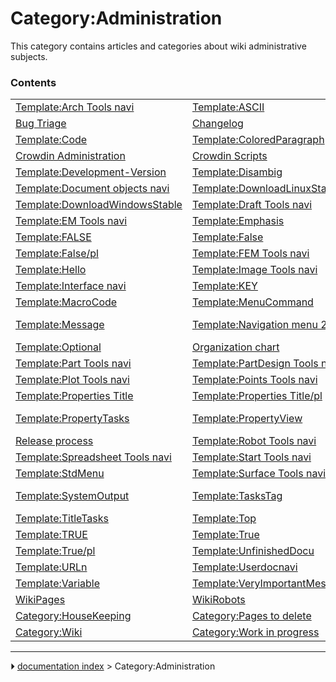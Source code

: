 # Category:Administration
This category contains articles and categories about wiki administrative subjects.

### Contents

|     |     |     |
| --- | --- | --- |
| [Template:Arch Tools navi](Template_Arch_Tools_navi.md) | [Template:ASCII](Template_ASCII.md) | [Backend Adminstration](Backend_Adminstration.md) |
| [Bug Triage](Bug_Triage.md) | [Changelog](Changelog.md) | [Template:Choice](Template_Choice.md) |
| [Template:Code](Template_Code.md) | [Template:ColoredParagraph](Template_ColoredParagraph.md) | [Template:ColoredText](Template_ColoredText.md) |
| [Crowdin Administration](Crowdin_Administration.md) | [Crowdin Scripts](Crowdin_Scripts.md) | [Template:Delete](Template_Delete.md) |
| [Template:Development-Version](Template_Development-Version.md) | [Template:Disambig](Template_Disambig.md) | [Template:Docnav](Template_Docnav.md) |
| [Template:Document objects navi](Template_Document_objects_navi.md) | [Template:DownloadLinuxStable](Template_DownloadLinuxStable.md) | [Template:DownloadMacStable](Template_DownloadMacStable.md) |
| [Template:DownloadWindowsStable](Template_DownloadWindowsStable.md) | [Template:Draft Tools navi](Template_Draft_Tools_navi.md) | [Template:Drawing Tools navi](Template_Drawing_Tools_navi.md) |
| [Template:EM Tools navi](Template_EM_Tools_navi.md) | [Template:Emphasis](Template_Emphasis.md) | [Template:ExampleCode](Template_ExampleCode.md) |
| [Template:FALSE](Template_FALSE.md) | [Template:False](Template_False.md) | [Template:FALSE/pl](Template_FALSE/pl.md) |
| [Template:False/pl](Template_False/pl.md) | [Template:FEM Tools navi](Template_FEM_Tools_navi.md) | [Template:FileName](Template_FileName.md) |
| [Template:Hello](Template_Hello.md) | [Template:Image Tools navi](Template_Image_Tools_navi.md) | [Template:Incode](Template_Incode.md) |
| [Template:Interface navi](Template_Interface_navi.md) | [Template:KEY](Template_KEY.md) | [Template:LineEdit](Template_LineEdit.md) |
| [Template:MacroCode](Template_MacroCode.md) | [Template:MenuCommand](Template_MenuCommand.md) | [Template:Mesh Tools navi](Template_Mesh_Tools_navi.md) |
| [Template:Message](Template_Message.md) | [Template:Navigation menu 2](Template_Navigation_menu_2.md) | [Template:OpenSCAD Tools navi](Template_OpenSCAD_Tools_navi.md) |
| [Template:Optional](Template_Optional.md) | [Organization chart](Organization_chart.md) | [Template:Parameter](Template_Parameter.md) |
| [Template:Part Tools navi](Template_Part_Tools_navi.md) | [Template:PartDesign Tools navi](Template_PartDesign_Tools_navi.md) | [Template:Path Tools navi](Template_Path_Tools_navi.md) |
| [Template:Plot Tools navi](Template_Plot_Tools_navi.md) | [Template:Points Tools navi](Template_Points_Tools_navi.md) | [Template:Powerdocnavi](Template_Powerdocnavi.md) |
| [Template:Properties Title](Template_Properties_Title.md) | [Template:Properties Title/pl](Template_Properties_Title/pl.md) | [Template:PropertyData](Template_PropertyData.md) |
| [Template:PropertyTasks](Template_PropertyTasks.md) | [Template:PropertyView](Template_PropertyView.md) | [Template:Raytracing Tools navi](Template_Raytracing_Tools_navi.md) |
| [Release process](Release_process.md) | [Template:Robot Tools navi](Template_Robot_Tools_navi.md) | [Template:Sketcher Tools navi](Template_Sketcher_Tools_navi.md) |
| [Template:Spreadsheet Tools navi](Template_Spreadsheet_Tools_navi.md) | [Template:Start Tools navi](Template_Start_Tools_navi.md) | [Template:Std Base navi](Template_Std_Base_navi.md) |
| [Template:StdMenu](Template_StdMenu.md) | [Template:Surface Tools navi](Template_Surface_Tools_navi.md) | [Template:SystemInput](Template_SystemInput.md) |
| [Template:SystemOutput](Template_SystemOutput.md) | [Template:TasksTag](Template_TasksTag.md) | [Template:TechDraw Tools navi](Template_TechDraw_Tools_navi.md) |
| [Template:TitleTasks](Template_TitleTasks.md) | [Template:Top](Template_Top.md) | [Tracker](Tracker.md) |
| [Template:TRUE](Template_TRUE.md) | [Template:True](Template_True.md) | [Template:TRUE/pl](Template_TRUE/pl.md) |
| [Template:True/pl](Template_True/pl.md) | [Template:UnfinishedDocu](Template_UnfinishedDocu.md) | [Template:URL](Template_URL.md) |
| [Template:URLn](Template_URLn.md) | [Template:Userdocnavi](Template_Userdocnavi.md) | [Template:Value](Template_Value.md) |
| [Template:Variable](Template_Variable.md) | [Template:VeryImportantMessage](Template_VeryImportantMessage.md) | [Template:Web Tools navi](Template_Web_Tools_navi.md) |
| [WikiPages](WikiPages.md) | [WikiRobots](WikiRobots.md) | [Category:Disambiguation](Category_Disambiguation.md) |
| [Category:HouseKeeping](Category_HouseKeeping.md) | [Category:Pages to delete](Category_Pages_to_delete.md) | [Category:UnfinishedDocu](Category_UnfinishedDocu.md) |
| [Category:Wiki](Category_Wiki.md) | [Category:Work in progress](Category_Work_in_progress.md) |



---
⏵ [documentation index](../README.md) > Category:Administration
